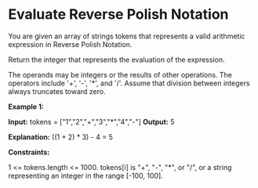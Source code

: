 # Evaluate Reverse Polish Notation

You are given an array of strings tokens that represents a valid arithmetic expression in Reverse Polish Notation.

Return the integer that represents the evaluation of the expression.

The operands may be integers or the results of other operations.
The operators include '+', '-', '*', and '/'.
Assume that division between integers always truncates toward zero.

**Example 1:**

**Input:** tokens = ["1","2","+","3","*","4","-"]
**Output:** 5

**Explanation:** ((1 + 2) * 3) - 4 = 5

**Constraints:**

1 <= tokens.length <= 1000.
tokens[i] is "+", "-", "*", or "/", or a string representing an integer in the range [-100, 100].
